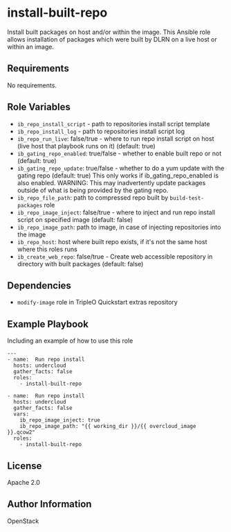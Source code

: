 install-built-repo
==================

Install built packages on host and/or within the image.
This Ansible role allows installation of packages which were built by DLRN
 on a live host or within an image.

Requirements
------------

No requirements.

Role Variables
--------------

* `ib_repo_install_script` - path to repositories install script template
* `ib_repo_install_log` - path to repositories install script log
* `ib_repo_run_live`: false/true - where to run repo install script on host (live host that playbook runs on it) (default: true)
* `ib_gating_repo_enabled`: true/false - whether to enable built repo or not (default: true)
* `ib_gating_repo_update`: true/false - whether to do a yum update with the gating repo (default: true) This only works if ib_gating_repo_enabled is also enabled. WARNING: This may inadvertently update packages outside of what is being provided by the gating repo.
* `ib_repo_file_path`: path to compressed repo built by `build-test-packages` role
* `ib_repo_image_inject`: false/true - where to inject and run repo install script on specified image (default: false)
* `ib_repo_image_path`: path to image, in case of injecting repositories into the image
* `ib_repo_host`: host where built repo exists, if it's not the same host where this roles runs
* `ib_create_web_repo`: false/true - Create web accessible repository in directory with built packages (default: false)

Dependencies
------------
* `modify-image` role in TripleO Quickstart extras repository


Example Playbook
----------------

Including an example of how to use this role

    ---
    - name:  Run repo install
      hosts: undercloud
      gather_facts: false
      roles:
        - install-built-repo

    - name:  Run repo install
      hosts: undercloud
      gather_facts: false
      vars:
        ib_repo_image_inject: true
        ib_repo_image_path: "{{ working_dir }}/{{ overcloud_image }}.qcow2"
      roles:
        - install-built-repo


License
-------

Apache 2.0

Author Information
------------------

OpenStack

